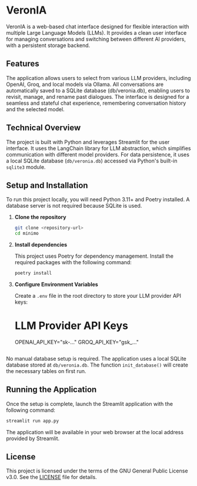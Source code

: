 # VeronIA

VeronIA is a web-based chat interface designed for flexible interaction with multiple Large Language Models (LLMs). It provides a clean user interface for managing conversations and switching between different AI providers, with a persistent storage backend.

## Features

The application allows users to select from various LLM providers, including OpenAI, Groq, and local models via Ollama. All conversations are automatically saved to a SQLite database (db/veronia.db), enabling users to revisit, manage, and rename past dialogues. The interface is designed for a seamless and stateful chat experience, remembering conversation history and the selected model.

## Technical Overview

The project is built with Python and leverages Streamlit for the user interface. It uses the LangChain library for LLM abstraction, which simplifies communication with different model providers. For data persistence, it uses a local SQLite database (`db/veronia.db`) accessed via Python's built-in `sqlite3` module.

## Setup and Installation

To run this project locally, you will need Python 3.11+ and Poetry installed. A database server is not required because SQLite is used.

1.  **Clone the repository**

    ```bash
    git clone <repository-url>
    cd minimo
    ```

2.  **Install dependencies**

    This project uses Poetry for dependency management. Install the required packages with the following command:

    ```bash
    poetry install
    ```

3.  **Configure Environment Variables**

    Create a `.env` file in the root directory to store your LLM provider API keys:


    # LLM Provider API Keys
    OPENAI_API_KEY="sk-..."
    GROQ_API_KEY="gsk_..."
    ```

No manual database setup is required. The application uses a local SQLite database stored at `db/veronia.db`. The function `init_database()` will create the necessary tables on first run.


## Running the Application

Once the setup is complete, launch the Streamlit application with the following command:

```bash
streamlit run app.py
```

The application will be available in your web browser at the local address provided by Streamlit.

## License

This project is licensed under the terms of the GNU General Public License v3.0.
See the [LICENSE](LICENSE) file for details.

